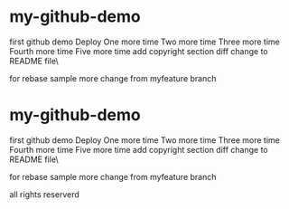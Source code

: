 # my-github-demo
first github demo
Deploy
One more time
Two more time
Three more time
Fourth more time
Five more time
add copyright section
diff change to README file\

for rebase sample
more change from myfeature branch
# my-github-demo
first github demo
Deploy
One more time
Two more time
Three more time
Fourth more time
Five more time
add copyright section
diff change to README file\

for rebase sample
more change from myfeature branch

all rights reserverd
